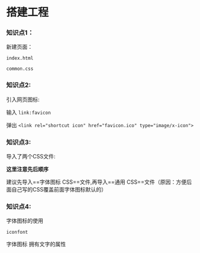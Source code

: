 # 搭建工程

### 知识点1：

新建页面：

`index.html` 

`common.css`

### 知识点2:

引入网页图标:

输入 `link:favicon` 

弹出 `<link rel="shortcut icon" href="favicon.ico" type="image/x-icon">` 

### 知识点3:

导入了两个CSS文件:

**这里注意先后顺序**

建议先导入==字体图标 CSS==文件,再导入==通用 CSS==文件（原因：方便后面自己写的CSS覆盖前面字体图标默认的）

### 知识点4:

字体图标的使用

`iconfont`

字体图标 拥有文字的属性

